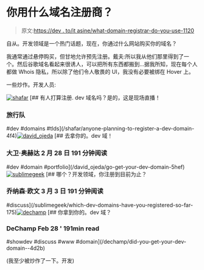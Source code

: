 # 你用什么域名注册商？

> 原文:[https://dev . to/it asine/what-domain-registrar-do-you-use-1120](https://dev.to/itsasine/what-domain-registrar-do-you-use-1120)

自从。开发领域是一个热门话题，现在，你通过什么网站购买你的域名？

我通常通过悬停购买，但甘地允许预先注册。戴夫:所以我从他们那里得到了一个。然后谷歌域名看起来很诱人，可以把所有东西都搬到...据我所知，现在每个人都做 Whois 隐私，所以除了他们令人敬畏的 UI，我没有必要被绑在 Hover 上。

一些炒作。开发人员:

[![shafar](../Images/c1f99f681fa3f02c70cea2478e321c98.png)](/shafar) [## 有人打算注册. dev 域名吗？是的，这是现场直播！

### 旅行队

#dev #domains #tlds](/shafar/anyone-planning-to-register-a-dev-domain-4f4)[![david_ojeda](../Images/3982752e278540bbb2ea6a3d4a365f5b.png)](/david_ojeda) [## 去拿你的。dev 域！

### 大卫·奥赫达 2 月 28 日 191 分钟阅读

#dev #domain #portfolio](/david_ojeda/go-get-your-dev-domain-5hef)[![sublimegeek](../Images/fda6a4eb3547e12cc3c7555c6d294d8d.png)](/sublimegeek) [## 哪个？开发领域，你注册到目前为止？

### 乔纳森·欧文 3 月 3 日 191 分钟阅读

#discuss](/sublimegeek/which-dev-domains-have-you-registered-so-far-175)[![dechamp](../Images/6e88502e1d2cdc4ad1bb73699652d17b.png)](/dechamp) [## 你拿到你的。dev 域？

### DeChamp Feb 28 ' 191min read

#showdev #discuss #www #domain](/dechamp/did-you-get-your-dev-domain--4d2b)

(我至少被炒作了一下。开发)